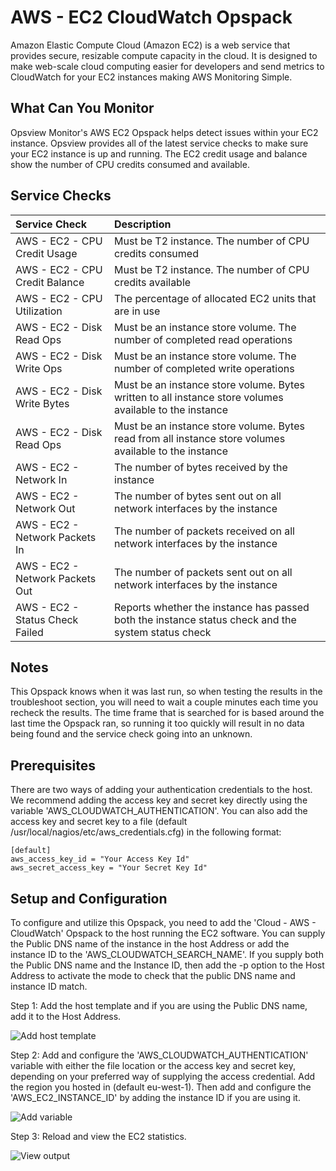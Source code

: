 
# AWS - EC2 CloudWatch Opspack

Amazon Elastic Compute Cloud (Amazon EC2) is a web service that provides secure, resizable compute capacity in the cloud. It is designed to make web-scale cloud computing easier for developers and send metrics to CloudWatch for your EC2 instances making AWS Monitoring Simple.

## What Can You Monitor

Opsview Monitor's AWS EC2 Opspack helps detect issues within your EC2 instance. Opsview provides all of the latest service checks to make sure your EC2 instance is up and running. The EC2 credit usage and balance show the number of CPU credits consumed and available.

## Service Checks

| Service Check | Description |
|:------------- |:----------- |
|AWS - EC2 - CPU Credit Usage | Must be T2 instance. The number of CPU credits consumed
|AWS - EC2 - CPU Credit Balance | Must be T2 instance. The number of CPU credits available
|AWS - EC2 - CPU Utilization | The percentage of allocated EC2 units that are in use
|AWS - EC2 - Disk Read Ops | Must be an instance store volume. The number of completed read operations
|AWS - EC2 - Disk Write Ops | Must be an instance store volume. The number of completed write operations
|AWS - EC2 - Disk Write Bytes | Must be an instance store volume. Bytes written to all instance store volumes available to the instance
|AWS - EC2 - Disk Read Ops | Must be an instance store volume. Bytes read from all instance store volumes available to the instance
|AWS - EC2 - Network In | The number of bytes received by the instance
|AWS - EC2 - Network Out | The number of bytes sent out on all network interfaces by the instance
|AWS - EC2 - Network Packets In | The number of packets received on all network interfaces by the instance
|AWS - EC2 - Network Packets Out |The number of packets sent out on all network interfaces by the instance
|AWS - EC2 - Status Check Failed | Reports whether the instance has passed both the instance status check and the system status check
## Notes

This Opspack knows when it was last run, so when testing the results in the troubleshoot section, you will need to wait a couple minutes each time you recheck the results. The time frame that is searched for is based around the last time the Opspack ran, so running it too quickly will result in no data being found and the service check going into an unknown.

## Prerequisites

There are two ways of adding your authentication credentials to the host. We recommend adding the access key and secret key directly using the variable 'AWS_CLOUDWATCH_AUTHENTICATION'. You can also add the access key and secret key to a file (default /usr/local/nagios/etc/aws_credentials.cfg) in the following format:

```
[default]
aws_access_key_id = "Your Access Key Id"
aws_secret_access_key = "Your Secret Key Id"
```

## Setup and Configuration

To configure and utilize this Opspack, you need to add the 'Cloud - AWS - CloudWatch' Opspack to the host running the EC2 software.
You can supply the Public DNS name of the instance in the host Address or add the instance ID to the 'AWS_CLOUDWATCH_SEARCH_NAME'. If you supply both the Public DNS name and the Instance ID, then add the -p option to the Host Address to activate the mode to check that the public DNS name and instance ID match.

Step 1: Add the host template and if you are using the Public DNS name, add it to the Host Address.

![Add host template](/docs/img/host-template.png?raw=true)

Step 2: Add and configure the 'AWS_CLOUDWATCH_AUTHENTICATION' variable with either the file location or the access key and secret key, depending on your preferred way of supplying the access credential. Add the region you hosted in (default eu-west-1). Then add and configure the 'AWS_EC2_INSTANCE_ID' by adding the instance ID if you are using it.

![Add variable](/docs/img/variable.png?raw=true)

Step 3: Reload and view the EC2 statistics.

![View output](/docs/img/output.png?raw=true)
